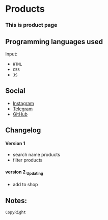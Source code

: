 # Products

### This is product page

## Programming languages used

Input:

- `HTML`
- `CSS`
- `JS`

## Social

- [Instagram](https://instagram.com/bhrad2006)
- [Telegram](https://t.me/BehradHashemii)
- [GitHub](https://pages.github.com/BehradHashemi)

## Changelog

#### Version 1

- search name products
- filter products

#### version 2 <sub>Updating

- add to shop

## Notes:

```
CopyRight
```